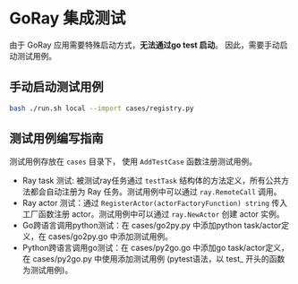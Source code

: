 # GoRay 集成测试

由于 GoRay 应用需要特殊启动方式，**无法通过go test 启动**。
因此，需要手动启动测试用例。

## 手动启动测试用例

```bash
bash ./run.sh local --import cases/registry.py
```

## 测试用例编写指南

测试用例存放在 `cases` 目录下， 使用 `AddTestCase` 函数注册测试用例。

- Ray task 测试: 被测试ray任务通过 `testTask` 结构体的方法定义，所有公共方法都会自动注册为 Ray 任务。测试用例中可以通过 `ray.RemoteCall` 调用。
- Ray actor 测试：通过 `RegisterActor(actorFactoryFunction) string` 传入工厂函数注册 actor。测试用例中可以通过 `ray.NewActor` 创建 actor 实例。
- Go跨语言调用python测试：在 cases/go2py.py 中添加python task/actor定义，在 cases/go2py.go 中添加测试用例。
- Python跨语言调用go测试：在 cases/py2go.go 中添加go task/actor定义，在 cases/py2go.py 中使用添加测试用例 (pytest语法，以 test_ 开头的函数为测试用例)。

